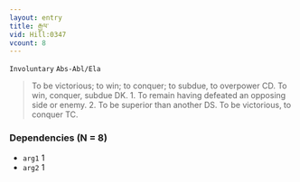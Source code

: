 ```yaml
---
layout: entry
title: རྒྱལ་
vid: Hill:0347
vcount: 8
---
```

`Involuntary` `Abs-Abl/Ela`
> To be victorious; to win; to conquer; to subdue, to overpower CD\.
 To win, conquer, subdue DK\.
 1\.
 To remain having defeated an opposing side or enemy\.
 2\.
 To be superior than another DS\.
 To be victorious, to conquer TC\.

### Dependencies (N = 8)
* `arg1` 1
* `arg2` 1


